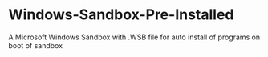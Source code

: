 # Windows-Sandbox-Pre-Installed
 A Microsoft Windows Sandbox with .WSB file for auto install of programs on boot of sandbox
